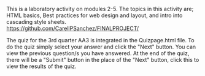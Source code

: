 This is a laboratory activity on modules 2-5.
The topics in this activity are; HTML basics, Best practices for web design and layout, and intro into cascading style sheets.
https://github.com/CarellPSanchez/FINALPROJECT/

The quiz for the 3rd quarter AA3 is integrated in the Quizpage.html file. To do the quiz simply select your answer and click the "Next" button. You can view the previous question/s you have answered. At the end of the quiz, there will be a "Submit" button in the place of the "Next" button, click this to view the results of the quiz.
